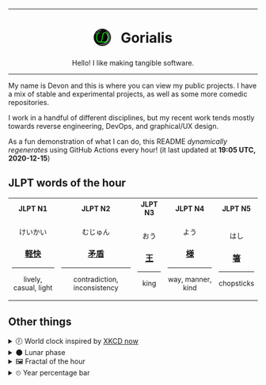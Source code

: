 ***

<h1 align="center">
<sub>
    <img src="readme/resources/avatar.png" height="36">
</sub>
&nbsp;
Gorialis
</h1>
<p align="center">
Hello! I like making tangible software.
</p>

***

My name is Devon and this is where you can view my public projects. I have a mix of stable and experimental projects, as well as some more comedic repositories.

I work in a handful of different disciplines, but my recent work tends mostly towards reverse engineering, DevOps, and graphical/UX design.

As a fun demonstration of what I can do, this README *dynamically regenerates* using GitHub Actions every hour! (it last updated at **19:05 UTC, 2020-12-15**)

<h2>JLPT words of the hour</h2>
<table>
    <tr>
        <th>JLPT N1</th>
        <th>JLPT N2</th>
        <th>JLPT N3</th>
        <th>JLPT N4</th>
        <th>JLPT N5</th>
    </tr>
    <tr>
        <td>
            <p align="center">けいかい</p>
            <h3 align="center"><b><a href="https://jisho.org/search/%E8%BB%BD%E5%BF%AB">軽快</a></b></h3>
            <hr>
            <p align="center">lively,<wbr> casual,<wbr> light</p>
        </td>
        <td>
            <p align="center">むじゅん</p>
            <h3 align="center"><b><a href="https://jisho.org/search/%E7%9F%9B%E7%9B%BE">矛盾</a></b></h3>
            <hr>
            <p align="center">contradiction,<wbr> inconsistency</p>
        </td>
        <td>
            <p align="center">おう</p>
            <h3 align="center"><b><a href="https://jisho.org/search/%E7%8E%8B">王</a></b></h3>
            <hr>
            <p align="center">king</p>
        </td>
        <td>
            <p align="center">よう</p>
            <h3 align="center"><b><a href="https://jisho.org/search/%E6%A7%98">様</a></b></h3>
            <hr>
            <p align="center">way,<wbr> manner,<wbr> kind</p>
        </td>
        <td>
            <p align="center">はし</p>
            <h3 align="center"><b><a href="https://jisho.org/search/%E7%AE%B8">箸</a></b></h3>
            <hr>
            <p align="center">chopsticks</p>
        </td>
    </tr>
</table>

<h2>Other things</h2>
<details>
<summary>🕖  World clock inspired by <a href="https://xkcd.com/now">XKCD now</a></summary>

> <img src="generated/now.png" width="512">

</details>
<details>
<summary>🌑 Lunar phase</summary>

The moon is approximately 5.82% through its phase (New Moon).

</details>
<details>
<summary>&#x1f5bc; Fractal of the hour</summary>

> <img src="generated/fractal.png" width="512">

</details>
<details>
<summary>&#x23f2; Year percentage bar</summary>
<pre><code>2020 [███████████████████▁] 95.57%</code></pre>
</details>
